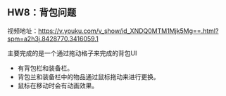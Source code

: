 ## HW8：背包问题

视频地址：https://v.youku.com/v_show/id_XNDQ0MTM1Mjk5Mg==.html?spm=a2h3j.8428770.3416059.1

主要完成的是一个通过拖动格子来完成的背包UI
- 有背包栏和装备栏。
- 背包兰和装备栏中的物品通过鼠标拖动来进行更换。
- 鼠标在移动时会有动画效果。
